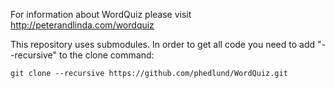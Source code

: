 For information about WordQuiz please visit http://peterandlinda.com/wordquiz

This repository uses submodules. In order to get all code you need to add "--recursive" to the clone command:

    git clone --recursive https://github.com/phedlund/WordQuiz.git
